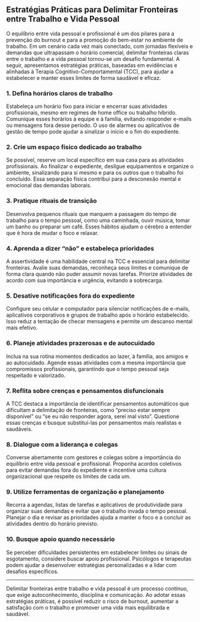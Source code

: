 
## Estratégias Práticas para Delimitar Fronteiras entre Trabalho e Vida Pessoal

O equilíbrio entre vida pessoal e profissional é um dos pilares para a prevenção do burnout e para a promoção do bem-estar no ambiente de trabalho. Em um cenário cada vez mais conectado, com jornadas flexíveis e demandas que ultrapassam o horário comercial, delimitar fronteiras claras entre o trabalho e a vida pessoal tornou-se um desafio fundamental. A seguir, apresentamos estratégias práticas, baseadas em evidências e alinhadas à Terapia Cognitivo-Comportamental (TCC), para ajudar a estabelecer e manter esses limites de forma saudável e eficaz.

### 1. Defina horários claros de trabalho

Estabeleça um horário fixo para iniciar e encerrar suas atividades profissionais, mesmo em regimes de home office ou trabalho híbrido. Comunique esses horários à equipe e à família, evitando responder e-mails ou mensagens fora desse período. O uso de alarmes ou aplicativos de gestão de tempo pode ajudar a sinalizar o início e o fim do expediente.

### 2. Crie um espaço físico dedicado ao trabalho

Se possível, reserve um local específico em sua casa para as atividades profissionais. Ao finalizar o expediente, desligue equipamentos e organize o ambiente, sinalizando para si mesmo e para os outros que o trabalho foi concluído. Essa separação física contribui para a desconexão mental e emocional das demandas laborais.

### 3. Pratique rituais de transição

Desenvolva pequenos rituais que marquem a passagem do tempo de trabalho para o tempo pessoal, como uma caminhada, ouvir música, tomar um banho ou preparar um café. Esses hábitos ajudam o cérebro a entender que é hora de mudar o foco e relaxar.

### 4. Aprenda a dizer “não” e estabeleça prioridades

A assertividade é uma habilidade central na TCC e essencial para delimitar fronteiras. Avalie suas demandas, reconheça seus limites e comunique de forma clara quando não puder assumir novas tarefas. Priorize atividades de acordo com sua importância e urgência, evitando a sobrecarga.

### 5. Desative notificações fora do expediente

Configure seu celular e computador para silenciar notificações de e-mails, aplicativos corporativos e grupos de trabalho após o horário estabelecido. Isso reduz a tentação de checar mensagens e permite um descanso mental mais efetivo.

### 6. Planeje atividades prazerosas e de autocuidado

Inclua na sua rotina momentos dedicados ao lazer, à família, aos amigos e ao autocuidado. Agende essas atividades com a mesma importância que compromissos profissionais, garantindo que o tempo pessoal seja respeitado e valorizado.

### 7. Reflita sobre crenças e pensamentos disfuncionais

A TCC destaca a importância de identificar pensamentos automáticos que dificultam a delimitação de fronteiras, como “preciso estar sempre disponível” ou “se eu não responder agora, serei mal visto”. Questione essas crenças e busque substituí-las por pensamentos mais realistas e saudáveis.

### 8. Dialogue com a liderança e colegas

Converse abertamente com gestores e colegas sobre a importância do equilíbrio entre vida pessoal e profissional. Proponha acordos coletivos para evitar demandas fora do expediente e incentive uma cultura organizacional que respeite os limites de cada um.

### 9. Utilize ferramentas de organização e planejamento

Recorra a agendas, listas de tarefas e aplicativos de produtividade para organizar suas demandas e evitar que o trabalho invada o tempo pessoal. Planejar o dia e revisar as prioridades ajuda a manter o foco e a concluir as atividades dentro do horário previsto.

### 10. Busque apoio quando necessário

Se perceber dificuldades persistentes em estabelecer limites ou sinais de esgotamento, considere buscar apoio profissional. Psicólogos e terapeutas podem ajudar a desenvolver estratégias personalizadas e a lidar com desafios específicos.

---

Delimitar fronteiras entre trabalho e vida pessoal é um processo contínuo, que exige autoconhecimento, disciplina e comunicação. Ao adotar essas estratégias práticas, é possível reduzir o risco de burnout, aumentar a satisfação com o trabalho e promover uma vida mais equilibrada e saudável.
```
